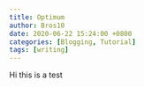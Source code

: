 ```yaml
---
title: Optimum
author: Bros10
date: 2020-06-22 15:24:00 +0800
categories: [Blogging, Tutorial]
tags: [writing]
---
```


Hi this is a test
